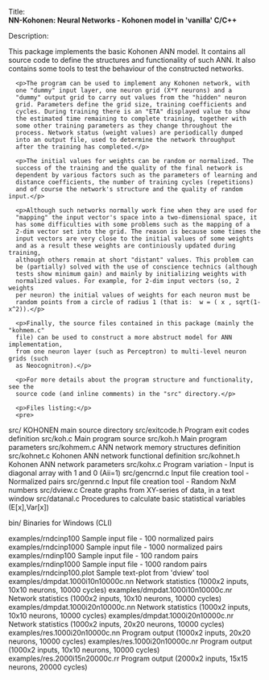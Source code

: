 Title:<br/>
<b>NN-Kohonen: Neural Networks - Kohonen model in 'vanilla' C/C++</b>

Description:<br/>
<p>This package implements the basic Kohonen ANN model. It contains
	  all source code to define the structures and functionality of such
	  ANN. It also contains some tools to test the behaviour of the 
	  constructed networks.</p>

      <p>The program can be used to implement any Kohonen network, with
	  one "dummy" input layer, one neuron grid (X*Y neurons) and a
	  "dummy" output grid to carry out values from the "hidden" neuron 
	  grid. Parameters define the grid size, training coefficients and
	  cycles. During training there is an "ETA" displayed value to show
	  the estimated time remaining to complete training, together with
	  some other training parameters as they change throughout the
	  process. Network status (weight values) are periodically dumped
	  into an output file, used to determine the network throughput
	  after the training has completed.</p>

	  <p>The initial values for weights can be random or normalized. The
	  success of the training and the quality of the final network is
	  dependent by various factors such as the parameters of learning and
	  distance coefficients, the number of training cycles (repetitions)
	  and of course the network's structure and the quality of random input.</p>

	  <p>Although such networks normally work fine when they are used for
	  "mapping" the input vector's space into a two-dimensional space, it
	  has some difficulties with some problems such as the mapping of a
	  2-dim vector set into the grid. The reason is because some times the
	  input vectors are very close to the initial values of some weights
	  and as a result these weights are continiously updated during training,
	  although others remain at short "distant" values. This problem can
	  be (partially) solved with the use of conscience technics (although
	  tests show minimum gain) and mainly by initializing weights with
	  normalized values. For example, for 2-dim input vectors (so, 2 weights
	  per neuron) the initial values of weights for each neuron must be 
	  random points from a circle of radius 1 (that is:  w = ( x , sqrt(1-x^2)).</p>
   
	  <p>Finally, the source files contained in this package (mainly the "kohmem.c"
	  file) can be used to construct a more abstruct model for ANN implementation,
	  from one neuron layer (such as Perceptron) to multi-level neuron grids (such
	  as Neocognitron).</p>

	  <p>For more details about the program structure and functionality, see the
	  source code (and inline comments) in the "src" directory.</p>
	  
	  <p>Files listing:</p>
	  <pre>
src/				KOHONEN main source directory
src/exitcode.h		Program exit codes definition
src/koh.c			Main program source
src/koh.h			Main program parameters
src/kohmem.c		ANN network memory structures definition
src/kohnet.c		Kohonen ANN network functional definition
src/kohnet.h		Kohonen ANN network parameters
src/kohx.c			Program variation - Input is diagonal array with 1 and 0 (Aii=1)
src/gencrnd.c		Input file creation tool - Normalized pairs
src/genrnd.c		Input file creation tool - Random NxM numbers
src/dview.c			Create graphs from XY-series of data, in a text window
src/datanal.c		Procedures to calculate basic statistical variables (E[x],Var[x])

bin/				Binaries for Windows (CLI)

examples/rndcinp100			Sample input file - 100 normalized pairs
examples/rndcinp1000		Sample input file - 1000 normalized pairs
examples/rndinp100			Sample input file - 100 random pairs
examples/rndinp1000			Sample input file - 1000 random pairs
examples/rndcinp100.plot	Sample text-plot from 'dview' tool
examples/dmpdat.1000i10n10000c.nn		Network statistics (1000x2 inputs, 10x10 neurons, 10000 cycles)
examples/dmpdat.1000i10n10000c.nr		Network statistics (1000x2 inputs, 10x10 neurons, 10000 cycles)
examples/dmpdat.1000i20n10000c.nn		Network statistics (1000x2 inputs, 10x10 neurons, 10000 cycles)
examples/dmpdat.1000i20n10000c.nr		Network statistics (1000x2 inputs, 20x20 neurons, 10000 cycles)
examples/res.1000i20n10000c.nn		Program output (1000x2 inputs, 20x20 neurons, 10000 cycles)
examples/res.1000i20n10000c.nr		Program output (1000x2 inputs, 10x10 neurons, 10000 cycles)
examples/res.2000i15n20000c.rr		Program output (2000x2 inputs, 15x15 neurons, 20000 cycles)
	</pre>
